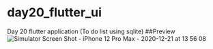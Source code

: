 # day20_flutter_ui
Day 20 flutter application (To do list using sqlite)
##Preview
![Simulator Screen Shot - iPhone 12 Pro Max - 2020-12-21 at 13 56 08](https://user-images.githubusercontent.com/64217477/102755681-c8527500-4394-11eb-9336-0d3d53512200.png)
